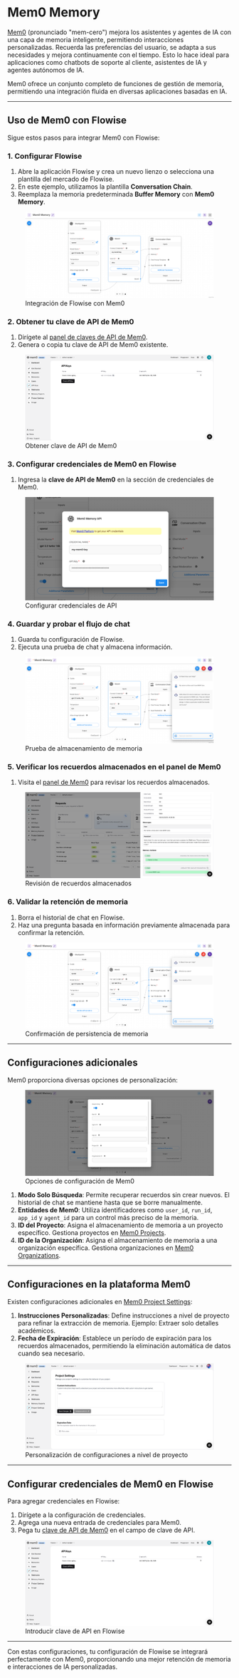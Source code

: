 # Mem0 Memory

[Mem0](https://github.com/mem0ai/mem0) (pronunciado "mem-cero") mejora los asistentes y agentes de IA con una capa de memoria inteligente, permitiendo interacciones personalizadas. Recuerda las preferencias del usuario, se adapta a sus necesidades y mejora continuamente con el tiempo. Esto lo hace ideal para aplicaciones como chatbots de soporte al cliente, asistentes de IA y agentes autónomos de IA.

Mem0 ofrece un conjunto completo de funciones de gestión de memoria, permitiendo una integración fluida en diversas aplicaciones basadas en IA.

---

## Uso de Mem0 con Flowise

Sigue estos pasos para integrar Mem0 con Flowise:

### 1. Configurar Flowise

1. Abre la aplicación Flowise y crea un nuevo lienzo o selecciona una plantilla del mercado de Flowise.
2. En este ejemplo, utilizamos la plantilla **Conversation Chain**.
3. Reemplaza la memoria predeterminada **Buffer Memory** con **Mem0 Memory**.

<figure><img src="../../../.gitbook/assets/mem0/flowise-flow.png" alt="Integración de Flowise con Mem0"><figcaption>Integración de Flowise con Mem0</figcaption></figure>

### 2. Obtener tu clave de API de Mem0

1. Dirígete al [panel de claves de API de Mem0](https://app.mem0.ai/dashboard/api-keys).
2. Genera o copia tu clave de API de Mem0 existente.

<figure><img src="../../../.gitbook/assets/mem0/api-key.png" alt="Clave de API de Mem0"><figcaption>Obtener clave de API de Mem0</figcaption></figure>

### 3. Configurar credenciales de Mem0 en Flowise

1. Ingresa la **clave de API de Mem0** en la sección de credenciales de Mem0.

<figure><img src="../../../.gitbook/assets/mem0/creds.png" alt="Credenciales de Mem0"><figcaption>Configurar credenciales de API</figcaption></figure>

### 4. Guardar y probar el flujo de chat

1. Guarda tu configuración de Flowise.
2. Ejecuta una prueba de chat y almacena información.

<figure><img src="../../../.gitbook/assets/mem0/flowise-chat-1.png" alt="Prueba de chat en Flowise"><figcaption>Prueba de almacenamiento de memoria</figcaption></figure>

### 5. Verificar los recuerdos almacenados en el panel de Mem0

1. Visita el [panel de Mem0](https://app.mem0.ai/dashboard/requests) para revisar los recuerdos almacenados.

<figure><img src="../../../.gitbook/assets/mem0/flowise-memory.png" alt="Memorias almacenadas en Mem0"><figcaption>Revisión de recuerdos almacenados</figcaption></figure>

### 6. Validar la retención de memoria

1. Borra el historial de chat en Flowise.
2. Haz una pregunta basada en información previamente almacenada para confirmar la retención.

<figure><img src="../../../.gitbook/assets/mem0/flowise-chat-2.png" alt="Prueba de retención de memoria"><figcaption>Confirmación de persistencia de memoria</figcaption></figure>

---

## Configuraciones adicionales

Mem0 proporciona diversas opciones de personalización:

<figure><img src="../../../.gitbook/assets/mem0/settings.png" alt="Configuraciones de Mem0"><figcaption>Opciones de configuración de Mem0</figcaption></figure>

1. **Modo Solo Búsqueda**: Permite recuperar recuerdos sin crear nuevos. El historial de chat se mantiene hasta que se borre manualmente.
2. **Entidades de Mem0**: Utiliza identificadores como `user_id`, `run_id`, `app_id` y `agent_id` para un control más preciso de la memoria.
3. **ID del Proyecto**: Asigna el almacenamiento de memoria a un proyecto específico. Gestiona proyectos en [Mem0 Projects](https://app.mem0.ai/settings/projects/overview).
4. **ID de la Organización**: Asigna el almacenamiento de memoria a una organización específica. Gestiona organizaciones en [Mem0 Organizations](https://app.mem0.ai/settings/organizations/overview).

---

## Configuraciones en la plataforma Mem0

Existen configuraciones adicionales en [Mem0 Project Settings](https://app.mem0.ai/dashboard/project-settings):

1. **Instrucciones Personalizadas**: Define instrucciones a nivel de proyecto para refinar la extracción de memoria. Ejemplo: Extraer solo detalles académicos.
2. **Fecha de Expiración**: Establece un período de expiración para los recuerdos almacenados, permitiendo la eliminación automática de datos cuando sea necesario.

<figure><img src="../../../.gitbook/assets/mem0/mem0-settings.png" alt="Configuraciones del Proyecto Mem0"><figcaption>Personalización de configuraciones a nivel de proyecto</figcaption></figure>

---

## Configurar credenciales de Mem0 en Flowise

Para agregar credenciales en Flowise:

1. Dirígete a la configuración de credenciales.
2. Agrega una nueva entrada de credenciales para Mem0.
3. Pega tu [clave de API de Mem0](https://app.mem0.ai/dashboard/api-keys) en el campo de clave de API.

<figure><img src="../../../.gitbook/assets/mem0/api-key.png" alt="Agregar clave de API en Flowise"><figcaption>Introducir clave de API en Flowise</figcaption></figure>

---

Con estas configuraciones, tu configuración de Flowise se integrará perfectamente con Mem0, proporcionando una mejor retención de memoria e interacciones de IA personalizadas.

